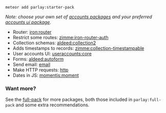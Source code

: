 `meteor add parlay:starter-pack`

_Note: choose your own set of [accounts packages](https://www.meteor.com/accounts) and your preferred [accounts ui package](http://useraccounts.meteor.com/)._

- Router: [iron:router](https://github.com/iron-meteor/iron-router/blob/devel/Guide.md)
- Restrict some routes: [zimme:iron-router-auth](https://github.com/zimme/meteor-iron-router-auth/)
- Collection schemas: [aldeed:collection2](https://github.com/aldeed/meteor-collection2/)
- Adds timestamps to records: [zimme:collection-timestampable](https://github.com/zimme/meteor-collection-timestampable/)
- User accounts UI: [useraccounts:core](http://useraccounts.meteor.com/)
- Forms: [aldeed:autoform](https://github.com/aldeed/meteor-autoform)
- Send email: [email](http://docs.meteor.com/#/full/email)
- Make HTTP requests: [http](http://docs.meteor.com/#/full/http_call)
- Dates in JS: [momentjs:moment](http://momentjs.com/)

### Want more?

See the [full-pack](https://github.com/parlaywithme/full-pack) for more packages, both those included in `parlay:full-pack` and some extra recommendations.
